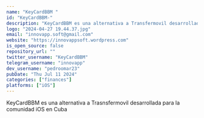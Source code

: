 ```yaml
---
name: "KeyCardBBM "
id: "KeyCardBBM-"
description: "KeyCardBBM es una alternativa a Transfermovil desarrollada por la comunidad de desarrolladores InnovAppSoft con el objetivo de que la comunidad iOS en Cuba acceda a la banca electrónica"
logo: "2024-04-27 19.44.37.jpg"
email: "innovapp.soft@gmail.com"
website: "https://innovappsoft.wordpress.com"
is_open_source: false
repository_url: ""
twitter_username: "KeyCardBBM"
telegram_username: "innovapp"
dev_username: "pedroomar23"
pubDate: "Thu Jul 11 2024"
categories: ["finances"]
platforms: ["iOS"]
---
```


KeyCardBBM es una alternativa a Trasnsfermovil desarrollada para la comunidad iOS en Cuba 
